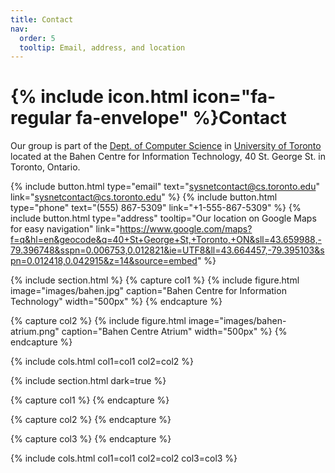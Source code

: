 ```yaml
---
title: Contact
nav:
  order: 5
  tooltip: Email, address, and location
---
```


# {% include icon.html icon="fa-regular fa-envelope" %}Contact

Our group is part of the [Dept. of Computer Science](https://web.cs.toronto.edu/) in [University of Toronto](https://utoronto.ca) located at the Bahen Centre for Information Technology, 40 St. George St. in Toronto, Ontario.

{%
  include button.html
  type="email"
  text="sysnetcontact@cs.toronto.edu"
  link="sysnetcontact@cs.toronto.edu"
%}
{%
  include button.html
  type="phone"
  text="(555) 867-5309"
  link="+1-555-867-5309"
%}
{%
  include button.html
  type="address"
  tooltip="Our location on Google Maps for easy navigation"
  link="https://www.google.com/maps?f=q&hl=en&geocode&q=40+St+George+St,+Toronto,+ON&sll=43.659988,-79.396748&sspn=0.006753,0.012821&ie=UTF8&ll=43.664457,-79.395103&spn=0.012418,0.042915&z=14&source=embed"
%}

{% include section.html %}
{% capture col1 %}
{% include figure.html image="images/bahen.jpg" caption="Bahen Centre for Information Technology" width="500px" %}
{% endcapture %}


{% capture col2 %}
{% include figure.html image="images/bahen-atrium.png" caption="Bahen Centre Atrium" width="500px" %}
{% endcapture %}

{% include cols.html col1=col1 col2=col2 %}



{% include section.html dark=true %}

{% capture col1 %}
{% endcapture %}

{% capture col2 %}
{% endcapture %}

{% capture col3 %}
{% endcapture %}

{% include cols.html col1=col1 col2=col2 col3=col3 %}
